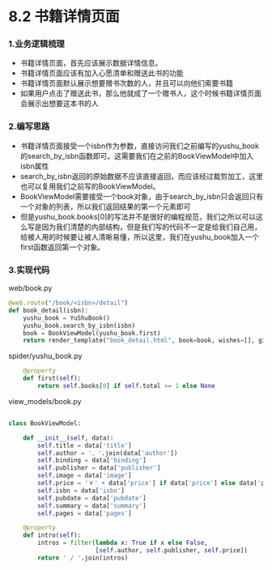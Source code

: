 # 8.2 书籍详情页面

### 1.业务逻辑梳理

- 书籍详情页面，首先应该展示数据详情信息。
- 书籍详情页面应该有加入心愿清单和赠送此书的功能
- 书籍详情页面默认展示想要赠书次数的人，并且可以向他们索要书籍
- 如果用户点击了赠送此书，那么他就成了一个赠书人，这个时候书籍详情页面会展示出想要这本书的人

### 2.编写思路

- 书籍详情页面接受一个isbn作为参数，直接访问我们之前编写的yushu_book的search_by_isbn函数即可。这需要我们在之前的BookViewModel中加入isbn属性
- search_by_isbn返回的原始数据不应该直接返回，而应该经过裁剪加工，这里也可以复用我们之前写的BookViewModel。
- BookViewModel需要接受一个book对象，由于search_by_isbn只会返回只有一个对象的列表，所以我们返回结果的第一个元素即可
- 但是yushu_book.books[0]的写法并不是很好的编程规范，我们之所以可以这么写是因为我们清楚的内部结构，但是我们写的代码不一定是给我们自己用，给被人用的时候要让被人清晰易懂，所以这里，我们在yushu_book加入一个first函数返回第一个对象。


### 3.实现代码
web/book.py
```python
@web.route("/book/<isbn>/detail")
def book_detail(isbn):
    yushu_book = YuShuBook()
    yushu_book.search_by_isbn(isbn)
    book = BookViewModel(yushu_book.first)
    return render_template("book_detail.html", book=book, wishes=[], gifts=[])
```

spider/yushu_book.py
```python
    @property
    def first(self):
        return self.books[0] if self.total >= 1 else None
```

view_models/book.py

```python

class BookViewModel:

    def __init__(self, data):
        self.title = data['title']
        self.author = '、'.join(data['author'])
        self.binding = data['binding']
        self.publisher = data['publisher']
        self.image = data['image']
        self.price = '￥' + data['price'] if data['price'] else data['price']
        self.isbn = data['isbn']
        self.pubdate = data['pubdate']
        self.summary = data['summary']
        self.pages = data['pages']

    @property
    def intro(self):
        intros = filter(lambda x: True if x else False,
                        [self.author, self.publisher, self.price])
        return ' / '.join(intros)
```